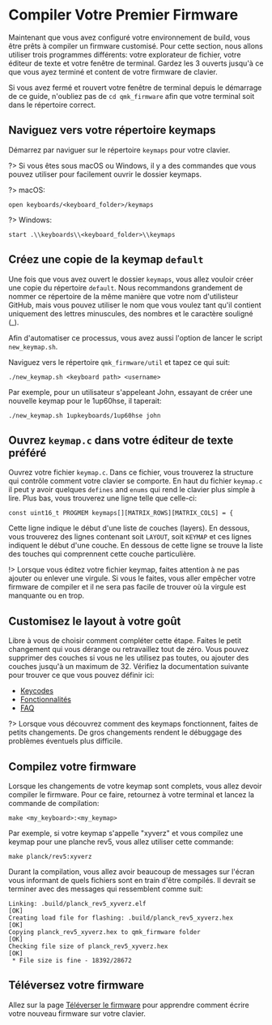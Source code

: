 # Compiler Votre Premier Firmware

Maintenant que vous avez configuré votre environnement de build, vous être prêts à compiler un firmware customisé. Pour cette section, nous allons utiliser trois programmes différents: votre explorateur de fichier, votre éditeur de texte et votre fenêtre de terminal. Gardez les 3 ouverts jusqu'à ce que vous ayez terminé et content de votre firmware de clavier.

Si vous avez fermé et rouvert votre fenêtre de terminal depuis le démarrage de ce guide, n'oubliez pas de `cd qmk_firmware` afin que votre terminal soit dans le répertoire correct.

## Naviguez vers votre répertoire keymaps

Démarrez par naviguer sur le répertoire `keymaps` pour votre clavier.

?> Si vous êtes sous macOS ou Windows, il y a des commandes que vous pouvez utiliser pour facilement ouvrir le dossier keymaps.

?> macOS:

    open keyboards/<keyboard_folder>/keymaps

?> Windows:

    start .\\keyboards\\<keyboard_folder>\\keymaps

## Créez une copie de la keymap `default`

Une fois que vous avez ouvert le dossier `keymaps`, vous allez vouloir créer une copie du répertoire `default`. Nous recommandons grandement de nommer ce répertoire de la même manière que votre nom d'utilisteur GitHub, mais vous pouvez utiliser le nom que vous voulez tant qu'il contient uniquement des lettres minuscules, des nombres et le caractère souligné (_).

Afin d'automatiser ce processus, vous avez aussi l'option de lancer le script `new_keymap.sh`.

Naviguez vers le répertoire `qmk_firmware/util` et tapez ce qui suit:

```
./new_keymap.sh <keyboard path> <username>
```

Par exemple, pour un utilisateur s'appeleant John, essayant de créer une nouvelle keymap pour le 1up60hse, il taperait:

```
./new_keymap.sh 1upkeyboards/1up60hse john
```

## Ouvrez `keymap.c` dans votre éditeur de texte préféré

Ouvrez votre fichier `keymap.c`. Dans ce fichier, vous trouverez la structure qui contrôle comment votre clavier se comporte. En haut du fichier `keymap.c` il peut y avoir quelques `defines` and `enums` qui rend le clavier plus simple à lire. Plus bas, vous trouverez une ligne telle que celle-ci:

    const uint16_t PROGMEM keymaps[][MATRIX_ROWS][MATRIX_COLS] = {

Cette ligne indique le début d'une liste de couches (layers). En dessous, vous trouverez des lignes contenant soit `LAYOUT`, soit `KEYMAP` et ces lignes indiquent le début d'une couche. En dessous de cette ligne se trouve la liste des touches qui comprennent cette couche particulière.

!> Lorsque vous éditez votre fichier keymap, faites attention à ne pas ajouter ou enlever une virgule. Si vous le faites, vous aller empêcher votre firmware de compiler et il ne sera pas facile de trouver où la virgule est manquante ou en trop.

## Customisez le layout à votre goût

Libre à vous de choisir comment compléter cette étape. Faites le petit changement qui vous dérange ou retravaillez tout de zéro. Vous pouvez supprimer des couches si vous ne les utilisez pas toutes, ou ajouter des couches jusqu'à un maximum de 32. Vérifiez la documentation suivante pour trouver ce que vous pouvez définir ici:

* [Keycodes](keycodes.md)
* [Fonctionnalités](features.md)
* [FAQ](faq.md)

?> Lorsque vous découvrez comment des keymaps fonctionnent, faites de petits changements. De gros changements rendent le débuggage des problèmes éventuels plus difficile.

## Compilez votre firmware

Lorsque les changements de votre keymap sont complets, vous allez devoir compiler le firmware. Pour ce faire, retournez à votre terminal et lancez la commande de compilation:

    make <my_keyboard>:<my_keymap>

Par exemple, si votre keymap s'appelle "xyverz" et vous compilez une keymap pour une planche rev5, vous allez utiliser cette commande:

    make planck/rev5:xyverz

Durant la compilation, vous allez avoir beaucoup de messages sur l'écran vous informant de quels fichiers sont en train d'être compilés. Il devrait se terminer avec des messages qui ressemblent comme suit:

```
Linking: .build/planck_rev5_xyverz.elf                                                              [OK]
Creating load file for flashing: .build/planck_rev5_xyverz.hex                                      [OK]
Copying planck_rev5_xyverz.hex to qmk_firmware folder                                               [OK]
Checking file size of planck_rev5_xyverz.hex                                                        [OK]
 * File size is fine - 18392/28672
```

## Téléversez votre firmware

Allez sur la page [Téléverser le firmware](fr-FR/newbs_flashing.md) pour apprendre comment écrire votre nouveau firmware sur votre clavier.
